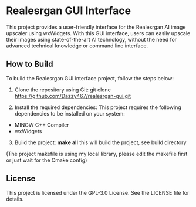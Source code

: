 # Realesrgan GUI Interface

This project provides a user-friendly interface for the Realesrgan AI image upscaler using wxWidgets. With this GUI interface, users can easily upscale their images using state-of-the-art AI technology, without the need for advanced technical knowledge or command line interface.

## How to Build

To build the Realesrgan GUI interface project, follow the steps below:

1. Clone the repository using Git:
git clone https://github.com/Dazzy467/realesrgan-gui.git

2. Install the required dependencies:
This project requires the following dependencies to be installed on your system:

* MINGW C++ Compiler 
* wxWidgets

3. Build the project:
**make all** this will build the project, see build directory

(The project makefile is using my local library, please edit the makefile first or just wait for the Cmake config)

## License

This project is licensed under the GPL-3.0 License. See the LICENSE file for details.
